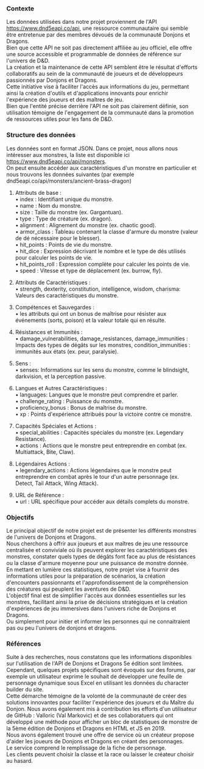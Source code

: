 ### Contexte

Les données utilisées dans notre projet proviennent de l'API https://www.dnd5eapi.co/api, une ressource communautaire qui semble être entretenue par des membres dévoués de la communauté Donjons et Dragons.  
Bien que cette API ne soit pas directement affiliée au jeu officiel, elle offre une source accessible et programmable de données de référence sur l'univers de D&D.  
La création et la maintenance de cette API semblent être le résultat d'efforts collaboratifs au sein de la communauté de joueurs et de développeurs passionnés par Donjons et Dragons.  
Cette initiative vise à faciliter l'accès aux informations du jeu, permettant ainsi la création d'outils et d'applications innovants pour enrichir l'expérience des joueurs et des maîtres de jeu.  
Bien que l'entité précise derrière l'API ne soit pas clairement définie, son utilisation témoigne de l'engagement de la communauté dans la promotion de ressources utiles pour les fans de D&D.




### Structure des données

Les données sont en format JSON.
Dans ce projet, nous allons nous intéresser aux monstres, la liste est disponible ici https://www.dnd5eapi.co/api/monsters.  
On peut ensuite accéder aux caractéristiques d'un monstre en particulier et nous trouvons les données suivantes (par exemple dnd5eapi.co/api/monsters/ancient-brass-dragon)

1. Attributs de base :  
	• index : Identifiant unique du monstre.  
	• name : Nom du monstre.  
	• size : Taille du monstre (ex. Gargantuan).  
	• type : Type de créature (ex. dragon).  
	• alignment : Alignement du monstre (ex. chaotic good).  
	• armor_class : Tableau contenant la classe d'armure du monstre (valeur de dé nécessaire pour le blesser).  
	• hit_points : Points de vie du monstre.  
	• hit_dice : Expression décrivant le nombre et le type de dés utilisés pour calculer les points de vie.  
	• hit_points_roll : Expression complète pour calculer les points de vie.  
	• speed : Vitesse et type de déplacement (ex. burrow, fly).  

2. Attributs de Caractéristiques :  
	• strength, dexterity, constitution, intelligence, wisdom, charisma: Valeurs des caractéristiques du monstre.  

3. Compétences et Sauvegardes :  
	• les attributs qui ont un bonus de maîtrise pour résister aux événements (sorts, poison) et la valeur totale qui en résulte.  

4. Résistances et Immunités :  
	• damage_vulnerabilities, damage_resistances, damage_immunities : Impacts des types de dégâts sur les monstres, condition_immunities : immunités aux états (ex. peur, paralysie).  

5. Sens :  
	• senses: Informations sur les sens du monstre, comme le blindsight, darkvision, et la perception passive.  

6. Langues et Autres Caractéristiques :  
	• languages: Langues que le monstre peut comprendre et parler.  
	• challenge_rating : Puissance du monstre.  
	• proficiency_bonus : Bonus de maîtrise du monstre.  
	• xp : Points d'expérience attribués pour la victoire contre ce monstre.  

7. Capacités Spéciales et Actions :  
	• special_abilities : Capacités spéciales du monstre (ex. Legendary Resistance).  
	• actions : Actions que le monstre peut entreprendre en combat (ex. Multiattack, Bite, Claw).  

8. Légendaires Actions :  
	• legendary_actions : Actions légendaires que le monstre peut entreprendre en combat après le tour d'un autre personnage (ex. Detect, Tail Attack, Wing Attack).  

9. URL de Référence :  
	• url : URL spécifique pour accéder aux détails complets du monstre.  




### Objectifs

Le principal objectif de notre projet est de présenter  les différents monstres de l'univers de Donjons et Dragons.  
Nous cherchons à offrir aux joueurs et aux maîtres de jeu une ressource centralisée et conviviale où ils peuvent explorer les caractéristiques des monstres, constater quels types de dégâts font face au plus de résistances ou la classe d'armure moyenne pour une puissance de monstre donnée.  
En mettant en lumière ces statistiques, notre projet vise à fournir des informations utiles pour la préparation de scénarios, la création d'encounters passionnants et l'approfondissement de la compréhension des créatures qui peuplent les aventures de D&D.  
L'objectif final est de simplifier l'accès aux données essentielles sur les monstres, facilitant ainsi la prise de décisions stratégiques et la création d'expériences de jeu immersives dans l'univers riche de Donjons et Dragons.  
Ou simplement pour initier et informer les personnes qui ne connaitraient pas ou peu l'univers de donjons et dragons.




### Références

Suite à des recherches, nous constatons que les informations disponibles sur l'utilisation de l'API de Donjons et Dragons 5e édition sont limitées.  
Cependant, quelques projets spécifiques sont évoqués sur des forums, par exemple un utilisateur exprime le souhait de développer une feuille de personnage dynamique sous Excel en utilisant les données du character builder du site.  
Cette démarche témoigne de la volonté de la communauté de créer des solutions innovantes pour faciliter l'expérience des joueurs et du Maître du Donjon. 
Nous avons également mis à contribution les efforts d'un utilisateur de GitHub : Valloric (Val Markovic) et de ses collaboratuers qui ont développé une méthode pour afficher un bloc de statistiques de monstre de la 5ème édition de Donjons et Dragons en HTML et JS en 2019.  
Nous avons également trouvé une offre de service où un créateur propose d'aider les joueurs de Donjons et Dragons en créant des personnages.  
Le service comprend le remplissage de la fiche de personnage.  
Les clients peuvent choisir la classe et la race ou laisser le créateur choisir au hasard.